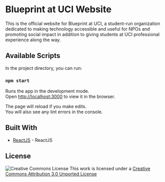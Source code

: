# Blueprint at UCI Website

This is the official website for Blueprint at UCI, a student-run organization dedicated to making technology accessible and useful for NPOs and promoting social impact in addition to giving students at UCI professional experience along the way. 

## Available Scripts
In the project directory, you can run:

### `npm start`

Runs the app in the development mode.  
Open [http://localhost:3000](http://localhost:3000) to view it in the browser.

The page will reload if you make edits.  
You will also see any lint errors in the console.

## Built With

* [ReactJS](https://reactjs.org/) - ReactJS

## License

![Creative Commons License](http://i.creativecommons.org/l/by/3.0/88x31.png)
This work is licensed under a [Creative Commons Attribution 3.0 Unported
License](http://creativecommons.org/licenses/by/3.0/deed.en_US)
